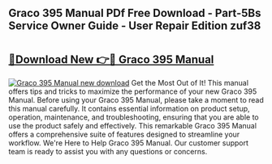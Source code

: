 ## Graco 395 Manual PDf Free Download - Part-5Bs Service Owner Guide - User Repair Edition zuf38

# <h2><a href="http://bc22659.oget.top/?id=Graco+395+Manual">🔗Download New 👉🔴 Graco 395 Manual</a></h2>

[![Graco 395 Manual new download](https://i.imgur.com/5g1atiW.png)](http://bc22659.oget.top/?id=Graco+395+Manual)
Get the Most Out of It! This manual offers tips and tricks to maximize the performance of your new Graco 395 Manual. Before using your Graco 395 Manual, please take a moment to read this manual carefully. It contains essential information on product setup, operation, maintenance, and troubleshooting, ensuring that you are able to use the product safely and effectively. This remarkable Graco 395 Manual offers a comprehensive suite of features designed to streamline your workflow. We're Here to Help Graco 395 Manual. Our customer support team is ready to assist you with any questions or concerns.
